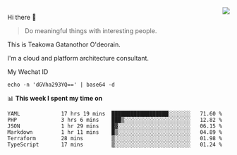 <img align="right" src="https://github-readme-stats.vercel.app/api?username=Teakowa&show_icons=true&icon_color=2f80ed&text_color=718096&bg_color=ffffff&hide_title=true" />

Hi there 👋

> Do meaningful things with interesting people.

This is Teakowa Gatanothor O'deorain.

I'm a cloud and platform architecture consultant.

My Wechat ID

```
echo -n 'dGVha293YQ==' | base64 -d
```

📊 **This week I spent my time on**
<!--START_SECTION:waka-->

```text
YAML             17 hrs 19 mins  ██████████████████░░░░░░░   71.60 %
PHP              3 hrs 6 mins    ███▒░░░░░░░░░░░░░░░░░░░░░   12.82 %
JSON             1 hr 29 mins    █▓░░░░░░░░░░░░░░░░░░░░░░░   06.15 %
Markdown         1 hr 11 mins    █▒░░░░░░░░░░░░░░░░░░░░░░░   04.89 %
Terraform        28 mins         ▒░░░░░░░░░░░░░░░░░░░░░░░░   01.98 %
TypeScript       17 mins         ▒░░░░░░░░░░░░░░░░░░░░░░░░   01.24 %
```

<!--END_SECTION:waka-->
